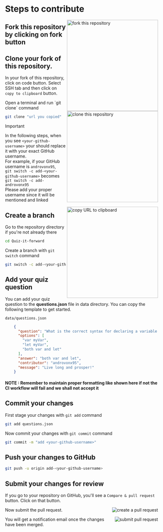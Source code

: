 # Steps to contribute

<img align="right" width="300" src="https://firstcontributions.github.io/assets/Readme/fork.png" alt="fork this repository" />

## Fork this repository by clicking on fork button

## Clone your fork of this repository.

In your fork of this repository, click on code button. Select SSH tab and then click on `copy to clipboard` button.

<img align="right" width="300" src="https://firstcontributions.github.io/assets/Readme/clone.png" alt="clone this repository" />
Open a terminal and run `git clone` command

```bash
git clone "url you copied"
```

> [!IMPORTANT]
> In the following steps, when you see `<your-github-username>` your should replace it with your exact GitHub username.  
> For example, if your GitHub username is `androvonx95`,  
> `git switch -c add-<your-github-username>` becomes `git switch -c add-androvonx95`  
> Please add your proper username since it will be mentioned and linked
<img align="right" width="300" src="https://firstcontributions.github.io/assets/Readme/copy-to-clipboard.png" alt="copy URL to clipboard" />

## Create a branch

Go to the repository directory if you're not already there

```bash
cd Quiz-it-forward
```

Create a branch with `git switch` command

```bash
git switch -c add-<your-github-username>
```


## Add your quiz question

You can add your quiz question to the **questions.json** file in data directory. You can copy the following template to get started.

`data/questions.json`
```json
    {
      "question": "What is the correct syntax for declaring a variable in JavaScript?",
      "options": [
        "var myVar",
        "let myVar",
        "both var and let"
      ],
      "answer": "both var and let",
      "contributor": "androvonx95",
      "message": "Live long and prosper!"
    }
```
#### NOTE : Remember to maintain proper formatting like shown here if not the CI workflow will fail and we shall not accept it

## Commit your changes

First stage your changes with `git add` command

```bash
git add questions.json
```

Now commit your changes with `git commit` command

```bash
git commit -m "add <your-github-username>"
```

## Push your changes to GitHub

```bash
git push -u origin add-<your-github-username>
```

## Submit your changes for review

If you go to your repository on GitHub, you'll see a `Compare & pull request` button. Click on that button.

<img style="float: right;" src="https://firstcontributions.github.io/assets/Readme/compare-and-pull.png" alt="create a pull request" />

Now submit the pull request.

<img style="float: right;" src="https://firstcontributions.github.io/assets/Readme/submit-pull-request.png" alt="submit pull request" />

You will get a notification email once the changes have been merged.